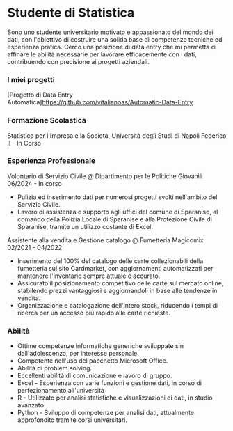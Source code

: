 # Studente di Statistica
Sono uno studente universitario motivato e appassionato del mondo dei dati, con l'obiettivo di costruire una solida base di competenze tecniche ed esperienza pratica. Cerco una posizione di data entry che mi permetta di affinare le abilità necessarie per lavorare efficacemente con i dati, contribuendo con precisione ai progetti aziendali.

### I miei progetti
[Progetto di Data Entry Automatica]https://github.com/vitalianoas/Automatic-Data-Entry

### Formazione Scolastica 
Statistica per l'Impresa e la Società, Università degli Studi di Napoli Federico II - In Corso

### Esperienza Professionale 
Volontario di Servizio Civile @ Dipartimento per le Politiche Giovanili 06/2024 - In corso
- Pulizia ed inserimento dati per numerosi progetti svolti nell'ambito del Servizio Civile.
- Lavoro di assistenza e supporto agli uffici del comune di Sparanise, al comando della Polizia Locale di Sparanise e alla Protezione Civile di Sparanise, tramite un utilizzo costante di Excel.

Assistente alla vendita e Gestione catalogo @ Fumetteria Magicomix 02/2021 - 04/2022
- Inserimento del 100% del catalogo delle carte collezionabili della fumetteria sul sito Cardmarket, con aggiornamenti automatizzati per mantenere l'inventario sempre attuale e accurato.
- Assicurato il posizionamento competitivo delle carte sul mercato online, stabilendo prezzi vantaggiosi e aggiornandoli in base alle tendenze in vendita.
- Organizzazione e catalogazione dell'intero stock, riducendo i tempi di ricerca per un accesso più rapido alle carte richieste.

### Abilità
- Ottime competenze informatiche generiche sviluppate sin dall'adolescenza, per interesse personale.
- Competente nell'uso del pacchetto Microsoft Office.
- Abilità di problem solving.
- Eccellenti abilità di comunicazione e lavoro di gruppo.
- Excel - Esperienza con varie funzioni e gestione dati, in corso di perfezionamento all'università
- R - Utilizzato per analisi statistiche e visualizzazioni di dati, in studio avanzato.
- Python - Sviluppo di competenze per analisi dati, attualmente approfondito tramite corsi universitari.
